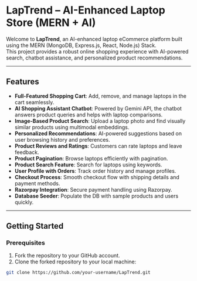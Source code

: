 # LapTrend – AI-Enhanced Laptop Store (MERN + AI)

Welcome to **LapTrend**, an AI-enhanced laptop eCommerce platform built using the MERN (MongoDB, Express.js, React, Node.js) Stack.  
This project provides a robust online shopping experience with AI-powered search, chatbot assistance, and personalized product recommendations.

---

## Features

- **Full-Featured Shopping Cart**: Add, remove, and manage laptops in the cart seamlessly.  
- **AI Shopping Assistant Chatbot**: Powered by Gemini API, the chatbot answers product queries and helps with laptop comparisons.  
- **Image-Based Product Search**: Upload a laptop photo and find visually similar products using multimodal embeddings.  
- **Personalized Recommendations**: AI-powered suggestions based on user browsing history and preferences.  
- **Product Reviews and Ratings**: Customers can rate laptops and leave feedback.  
- **Product Pagination**: Browse laptops efficiently with pagination.  
- **Product Search Feature**: Search for laptops using keywords.  
- **User Profile with Orders**: Track order history and manage profiles.  
- **Checkout Process**: Smooth checkout flow with shipping details and payment methods.  
- **Razorpay Integration**: Secure payment handling using Razorpay.  
- **Database Seeder**: Populate the DB with sample products and users quickly.  

---

## Getting Started

### Prerequisites

1. Fork the repository to your GitHub account.  
2. Clone the forked repository to your local machine:  

```bash
git clone https://github.com/your-username/LapTrend.git
